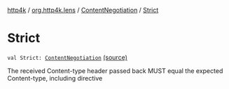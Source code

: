 [http4k](../../index.md) / [org.http4k.lens](../index.md) / [ContentNegotiation](index.md) / [Strict](./-strict.md)

# Strict

`val Strict: `[`ContentNegotiation`](index.md) [(source)](https://github.com/http4k/http4k/blob/master/http4k-core/src/main/kotlin/org/http4k/lens/body.kt#L107)

The received Content-type header passed back MUST equal the expected Content-type, including directive

